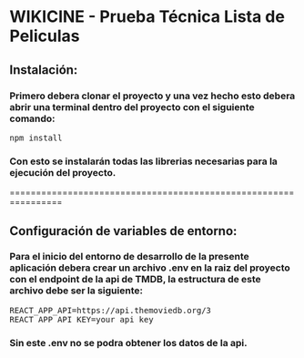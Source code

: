 # WIKICINE - Prueba Técnica Lista de Peliculas

## Instalación:

### Primero debera clonar el proyecto y una vez hecho esto debera abrir una terminal dentro del proyecto con el siguiente comando:

<pre>
npm install
</pre>

### Con esto se instalarán todas las librerias necesarias para la ejecución del proyecto.

================================================================

## Configuración de variables de entorno:

### Para el inicio del entorno de desarrollo de la presente aplicación debera crear un archivo .env en la raiz del proyecto con el endpoint de la api de TMDB, la estructura de este archivo debe ser la siguiente:

<pre>
REACT_APP_API=https://api.themoviedb.org/3
REACT_APP_API_KEY=your_api_key
</pre>

### Sin este .env no se podra obtener los datos de la api.
